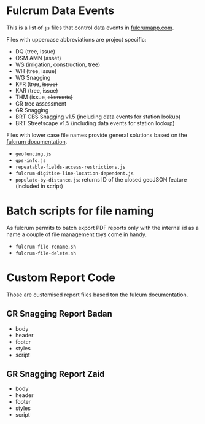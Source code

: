 # Fulcrum Data Events
This is a list of `js` files that control data events in [fulcrumapp.com](https://www.fulcrumapp.com/). 

Files with uppercase abbreviations are project specific:
- DQ (tree, issue)
- OSM AMN (asset)
- WS (irrigation, construction, tree)
- WH (tree, issue)
- WG Snagging
- KFR (tree, ~~issue)~~
- KAR (tree, ~~issue)~~
- THM (issue, ~~elements)~~
- GR tree assessment
- GR Snagging
- BRT CBS Snagging v1.5 (including data events for station lookup)
- BRT Streetscape v1.5 (including data events for station lookup)

Files with lower case file names provide general solutions based on the [fulcrum documentation](https://developer.fulcrumapp.com/data-events/examples/).

- `geofencing.js`
- `gps-info.js`
- `repeatable-fields-access-restrictions.js`
- `fulcrum-digitise-line-location-dependent.js`
- `populate-by-distance.js`: returns ID of the closed geoJSON feature (included in script)

# Batch scripts for file naming
As fulcrum permits to batch export PDF reports only with the internal id as a name a couple of file management toys come in handy. 

- `fulcrum-file-rename.sh`
- `fulcrum-file-delete.sh`

# Custom Report Code
Those are customised report files based ton the fulcum documentation. 

## GR Snagging Report Badan
- body
- header
- footer
- styles
- script
## GR Snagging Report Zaid
- body
- header
- footer
- styles
- script    